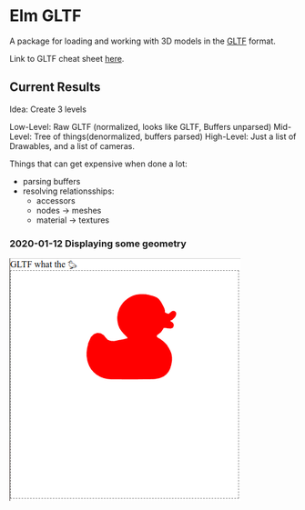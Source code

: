 # Elm GLTF

A package for loading and working with 3D models in the [GLTF](https://github.com/KhronosGroup/glTF/tree/master/specification/2.0) format.

Link to GLTF cheat sheet [here](https://www.khronos.org/files/gltf20-reference-guide.pdf).

## Current Results

Idea: Create 3 levels

Low-Level: Raw GLTF (normalized, looks like GLTF, Buffers unparsed)
Mid-Level: Tree of things(denormalized, buffers parsed)
High-Level: Just a list of Drawables, and a list of cameras.

Things that can get expensive when done a lot:
- parsing buffers
- resolving relationsships:
  - accessors
  - nodes -> meshes
  - material -> textures

### 2020-01-12 Displaying some geometry
![First Result](/result_01.png?raw=true "First Result")
